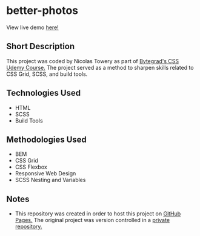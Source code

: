 # better-photos
View live demo [here!](https://nicolastowery.github.io/better-photos/)
## Short Description

This project was coded by Nicolas Towery as part of [Bytegrad's CSS Udemy Course.](https://www.udemy.com/course/professional-css/) The project served as a method to sharpen skills related to CSS Grid, SCSS, and build tools.

## Technologies Used

- HTML
- SCSS
- Build Tools

## Methodologies Used

- BEM
- CSS Grid
- CSS Flexbox
- Responsive Web Design
- SCSS Nesting and Variables

## Notes

- This repository was created in order to host this project on [GitHub Pages.](https://nicolastowery.github.io/better-photos/) The original project was version controlled in a [private repository.](https://github.com/nicolastowery/udemy_css_course)
